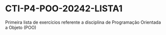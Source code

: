 # CTI-P4-POO-20242-LISTA1
Primeira lista de exercícios referente a disciplina de Programação Orientada a Objeto (POO)
